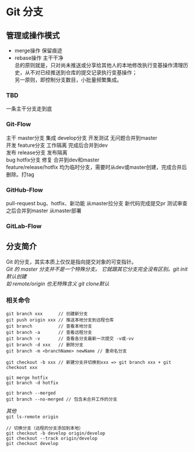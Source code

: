 # Git 分支
## 管理或操作模式
+ merge操作 保留痕迹
+ rebase操作 主干干净  
总的原则就是，只对尚未推送或分享给其他人的本地修改执行变基操作清理历史，从不对已经推送到仓库的提交记录执行变基操作；<br />
另一原则，即控制分支数目，小批量频繁集成。

### TBD
一条主干分支走到底

### Git-Flow
主干 master分支
集成 develop分支 开发测试 无问题合并到master  
开发 feature分支 工作隔离 完成后合并到dev  
发布 release分支 发布隔离  
bug hotfix分支 修复 合并到dev和master  
feature/release/hotfix 均为临时分支，需要时从dev或master创建，完成合并后删除。打tag

### GitHub-Flow
pull-request
bug、hotfix、新功能 从master拉分支
新代码完成提交pr 测试审查之后合并到master
从master部署

### GitLab-Flow

## 分支简介
Git 的分支，其实本质上仅仅是指向提交对象的可变指针。  
*Git 的 master 分支并不是一个特殊分支。 它就跟其它分支完全没有区别。git init默认创建*  
*如 remote/origin 也无特殊含义 git clone默认*

### 相关命令
```
git branch xxx      // 创建新分支
git push origin xxx // 推送本地分支到远程仓库
git branch          // 查看本地分支
git branch -a       // 查看远程分支
git branch -v       // 查看各分支最新一次提交 -v或-vv
git branch -d xxx   // 删除分支
git branch -m <branchName> newName // 重命名分支

git checkout -b xxx // 新建分支并切换到xxx => git branch xxx + git checkout xxx

git merge hotfix
git branch -d hotfix

git branch --merged
git branch --no-merged // 包含未合并工作的分支
```
*其他*  
`git ls-remote origin`
```
// 切换分支（远程的分支添加到本地）
git checkout -b develop origin/develop
git checkout --track origin/develop
git checkout develop
```